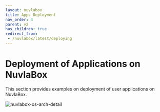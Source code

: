 ```yaml
---
layout: nuvlabox
title: Apps Deployment
nav_order: 4
parent: v2
has_children: true
redirect_from:
 - /nuvlabox/latest/deploying
---
```


Deployment of Applications on NuvlaBox
========

This section provides examples on deployment of user applications on NuvlaBox.

![nuvlabox-os-arch-detail](/assets/img/nuvlabox-os-arch-detail.png)




